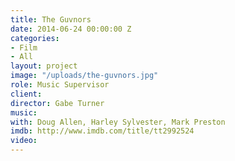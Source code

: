 ```yaml
---
title: The Guvnors
date: 2014-06-24 00:00:00 Z
categories:
- Film
- All
layout: project
image: "/uploads/the-guvnors.jpg"
role: Music Supervisor
client: 
director: Gabe Turner
music: 
with: Doug Allen, Harley Sylvester, Mark Preston
imdb: http://www.imdb.com/title/tt2992524
video: 
---
```


